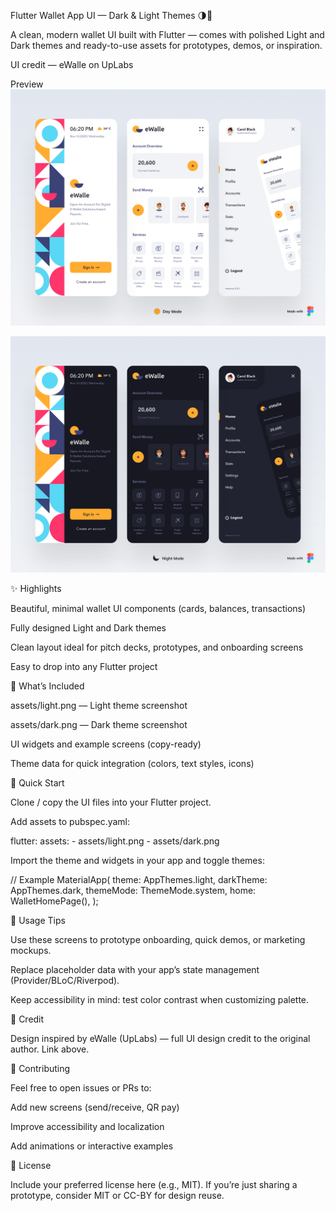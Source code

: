 Flutter Wallet App UI — Dark & Light Themes 🌗💼

A clean, modern wallet UI built with Flutter — comes with polished Light and Dark themes and ready-to-use assets for prototypes, demos, or inspiration.

UI credit — eWalle on UpLabs

Preview
![Banner](assets/light.png)
 
![Banner](assets/dark.png)

✨ Highlights

Beautiful, minimal wallet UI components (cards, balances, transactions)

Fully designed Light and Dark themes

Clean layout ideal for pitch decks, prototypes, and onboarding screens

Easy to drop into any Flutter project

🔧 What’s Included

assets/light.png — Light theme screenshot

assets/dark.png — Dark theme screenshot

UI widgets and example screens (copy-ready)

Theme data for quick integration (colors, text styles, icons)

🚀 Quick Start

Clone / copy the UI files into your Flutter project.

Add assets to pubspec.yaml:

flutter:
  assets:
    - assets/light.png
    - assets/dark.png


Import the theme and widgets in your app and toggle themes:

// Example
MaterialApp(
  theme: AppThemes.light,
  darkTheme: AppThemes.dark,
  themeMode: ThemeMode.system,
  home: WalletHomePage(),
);

🧩 Usage Tips

Use these screens to prototype onboarding, quick demos, or marketing mockups.

Replace placeholder data with your app’s state management (Provider/BLoC/Riverpod).

Keep accessibility in mind: test color contrast when customizing palette.

📣 Credit

Design inspired by eWalle (UpLabs) — full UI design credit to the original author. Link above.

🤝 Contributing

Feel free to open issues or PRs to:

Add new screens (send/receive, QR pay)

Improve accessibility and localization

Add animations or interactive examples

📄 License

Include your preferred license here (e.g., MIT). If you’re just sharing a prototype, consider MIT or CC-BY for design reuse.
